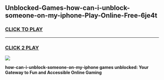 
## Unblocked-Games-how-can-i-unblock-someone-on-my-iphone-Play-Online-Free-6je4t
<h3>
<a href="https://premium76.site?title=how-can-i-unblock-someone-on-my-iphone&ref=26A">CLICK TO PLAY</a></h3>
<hr>

<h3>
<a href="https://premium76.site?title=how-can-i-unblock-someone-on-my-iphone&ref=26A">CLICK 2 PLAY</a>
  
</h3>

<a href="https://premium76.site?title=how-can-i-unblock-someone-on-my-iphone&ref=26A"><img src="https://clearcache.store/games.png"></a>


**how-can-i-unblock-someone-on-my-iphone games unblocked: Your Gateway to Fun and Accessible Online Gaming**
